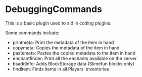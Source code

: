 # DebuggingCommands

This is a basic plugin used to aid in coding plugins.

Some commands include:
- printmeta: Print the metadata of the item in hand
- copymeta: Copies the metadata of the item in hand
- pastemeta: Pastes the copied metadata to the item in hand
- enchantfinder: Print all the enchants available on the server
- bsaddinfo: Adds BlockStorage data (Slimefun blocks only)
- finditem: Finds items in all Players' inventories